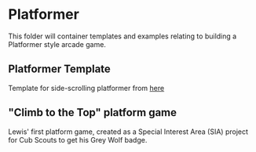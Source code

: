 # Platformer

This folder will container templates and examples relating to building a Platformer style arcade game.

## Platformer Template

Template for side-scrolling platformer from [here](https://api.arcade.academy/en/latest/examples/template_platformer.html#template-platformer)

## "Climb to the Top" platform game

Lewis' first platform game, created as a Special Interest Area (SIA) project for Cub Scouts to get his Grey Wolf badge.
